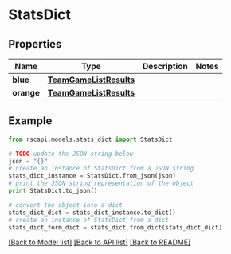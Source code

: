 # StatsDict


## Properties
Name | Type | Description | Notes
------------ | ------------- | ------------- | -------------
**blue** | [**TeamGameListResults**](TeamGameListResults.md) |  | 
**orange** | [**TeamGameListResults**](TeamGameListResults.md) |  | 

## Example

```python
from rscapi.models.stats_dict import StatsDict

# TODO update the JSON string below
json = "{}"
# create an instance of StatsDict from a JSON string
stats_dict_instance = StatsDict.from_json(json)
# print the JSON string representation of the object
print StatsDict.to_json()

# convert the object into a dict
stats_dict_dict = stats_dict_instance.to_dict()
# create an instance of StatsDict from a dict
stats_dict_form_dict = stats_dict.from_dict(stats_dict_dict)
```
[[Back to Model list]](../README.md#documentation-for-models) [[Back to API list]](../README.md#documentation-for-api-endpoints) [[Back to README]](../README.md)


